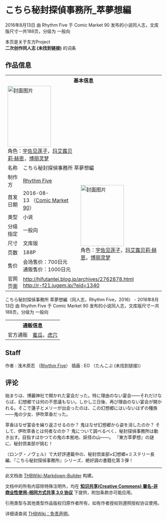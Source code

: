 # こちら秘封探偵事務所_萃夢想編

<!-- source html: G:\repos\THBWiki-Markdown-Builder\THBWikiMarkdown\Temp\main\0\03\ns0%3A%E3%81%93%E3%81%A1%E3%82%89%E7%A7%98%E5%B0%81%E6%8E%A2%E5%81%B5%E4%BA%8B%E5%8B%99%E6%89%80_%E8%90%83%E5%A4%A2%E6%83%B3%E7%B7%A8.html -->

2016年8月13日 由 Rhythm Five 于 Comic Market 90 发布的小说同人志，文库版尺寸一共188页，分级为 一般向

本页是关于东方Project  
 **二次创作同人志 (未找到链接)** 的词条
## 作品信息

<table><tbody><tr><th colspan="3">基本信息</th></tr><tr><td class="cover-artwork-mobile" colspan="2"><a href="./文件-こちら秘封探偵事務所_萃夢想編封面.jpg.md" class="image" title="封面图片"><img alt="封面图片" src="https://upload.thwiki.cc/thumb/a/ae/%E3%81%93%E3%81%A1%E3%82%89%E7%A7%98%E5%B0%81%E6%8E%A2%E5%81%B5%E4%BA%8B%E5%8B%99%E6%89%80_%E8%90%83%E5%A4%A2%E6%83%B3%E7%B7%A8%E5%B0%81%E9%9D%A2.jpg/139px-%E3%81%93%E3%81%A1%E3%82%89%E7%A7%98%E5%B0%81%E6%8E%A2%E5%81%B5%E4%BA%8B%E5%8B%99%E6%89%80_%E8%90%83%E5%A4%A2%E6%83%B3%E7%B7%A8%E5%B0%81%E9%9D%A2.jpg" decoding="async" loading="lazy" width="139" height="196" srcset="https://upload.thwiki.cc/thumb/a/ae/%E3%81%93%E3%81%A1%E3%82%89%E7%A7%98%E5%B0%81%E6%8E%A2%E5%81%B5%E4%BA%8B%E5%8B%99%E6%89%80_%E8%90%83%E5%A4%A2%E6%83%B3%E7%B7%A8%E5%B0%81%E9%9D%A2.jpg/209px-%E3%81%93%E3%81%A1%E3%82%89%E7%A7%98%E5%B0%81%E6%8E%A2%E5%81%B5%E4%BA%8B%E5%8B%99%E6%89%80_%E8%90%83%E5%A4%A2%E6%83%B3%E7%B7%A8%E5%B0%81%E9%9D%A2.jpg 1.5x, https://upload.thwiki.cc/thumb/a/ae/%E3%81%93%E3%81%A1%E3%82%89%E7%A7%98%E5%B0%81%E6%8E%A2%E5%81%B5%E4%BA%8B%E5%8B%99%E6%89%80_%E8%90%83%E5%A4%A2%E6%83%B3%E7%B7%A8%E5%B0%81%E9%9D%A2.jpg/278px-%E3%81%93%E3%81%A1%E3%82%89%E7%A7%98%E5%B0%81%E6%8E%A2%E5%81%B5%E4%BA%8B%E5%8B%99%E6%89%80_%E8%90%83%E5%A4%A2%E6%83%B3%E7%B7%A8%E5%B0%81%E9%9D%A2.jpg 2x" data-file-width="483" data-file-height="680"></a><div class="cover-char">角色：<a href="./宇佐见莲子.md" title="宇佐见莲子">宇佐见莲子</a>，<a href="./玛艾露贝莉·赫恩.md" title="玛艾露贝莉·赫恩">玛艾露贝莉·赫恩</a>，<a href="./博丽灵梦.md" title="博丽灵梦">博丽灵梦</a></div></td>
</tr><tr><td class="label">名称</td><td colspan="2"> こちら秘封探偵事務所 萃夢想編 </td></tr><tr><td class="label">制作方</td><td><a href="./Rhythm_Five.md" title="Rhythm Five">Rhythm Five</a></td><td class="cover-artwork" rowspan="7" style="min-width:196px;"><a href="./文件-こちら秘封探偵事務所_萃夢想編封面.jpg.md" class="image" title="封面图片"><img alt="封面图片" src="https://upload.thwiki.cc/thumb/a/ae/%E3%81%93%E3%81%A1%E3%82%89%E7%A7%98%E5%B0%81%E6%8E%A2%E5%81%B5%E4%BA%8B%E5%8B%99%E6%89%80_%E8%90%83%E5%A4%A2%E6%83%B3%E7%B7%A8%E5%B0%81%E9%9D%A2.jpg/139px-%E3%81%93%E3%81%A1%E3%82%89%E7%A7%98%E5%B0%81%E6%8E%A2%E5%81%B5%E4%BA%8B%E5%8B%99%E6%89%80_%E8%90%83%E5%A4%A2%E6%83%B3%E7%B7%A8%E5%B0%81%E9%9D%A2.jpg" decoding="async" loading="lazy" width="139" height="196" srcset="https://upload.thwiki.cc/thumb/a/ae/%E3%81%93%E3%81%A1%E3%82%89%E7%A7%98%E5%B0%81%E6%8E%A2%E5%81%B5%E4%BA%8B%E5%8B%99%E6%89%80_%E8%90%83%E5%A4%A2%E6%83%B3%E7%B7%A8%E5%B0%81%E9%9D%A2.jpg/209px-%E3%81%93%E3%81%A1%E3%82%89%E7%A7%98%E5%B0%81%E6%8E%A2%E5%81%B5%E4%BA%8B%E5%8B%99%E6%89%80_%E8%90%83%E5%A4%A2%E6%83%B3%E7%B7%A8%E5%B0%81%E9%9D%A2.jpg 1.5x, https://upload.thwiki.cc/thumb/a/ae/%E3%81%93%E3%81%A1%E3%82%89%E7%A7%98%E5%B0%81%E6%8E%A2%E5%81%B5%E4%BA%8B%E5%8B%99%E6%89%80_%E8%90%83%E5%A4%A2%E6%83%B3%E7%B7%A8%E5%B0%81%E9%9D%A2.jpg/278px-%E3%81%93%E3%81%A1%E3%82%89%E7%A7%98%E5%B0%81%E6%8E%A2%E5%81%B5%E4%BA%8B%E5%8B%99%E6%89%80_%E8%90%83%E5%A4%A2%E6%83%B3%E7%B7%A8%E5%B0%81%E9%9D%A2.jpg 2x" data-file-width="483" data-file-height="680"></a><div class="cover-char">角色：<a href="./宇佐见莲子.md" title="宇佐见莲子">宇佐见莲子</a>，<a href="./玛艾露贝莉·赫恩.md" title="玛艾露贝莉·赫恩">玛艾露贝莉·赫恩</a>，<a href="./博丽灵梦.md" title="博丽灵梦">博丽灵梦</a></div></td>
</tr><tr><td class="label">首发日期</td><td>2016-08-13&#160;（<a href="/展会作品列表?e=Comic+Market%2390">Comic Market 90</a>）</td></tr><tr><td class="label">类型</td><td>小说</td></tr><tr><td class="label">分级指定</td><td>一般向</td></tr><tr><td class="label">尺寸</td><td>文库版</td></tr><tr><td class="label">页数</td><td>188P</td></tr><tr><td class="label">售价</td><td>会场售价：700日元<br>通贩售价：1000日元</td></tr>
<tr><td class="label">官网页面</td><td colspan="2"><a rel="nofollow" class="external free" href="http://hifutantei.blog.jp/archives/2762878.html">http://hifutantei.blog.jp/archives/2762878.html</a><br><a rel="nofollow" class="external free" href="http://r-f21.jugem.jp/?eid=1340">http://r-f21.jugem.jp/?eid=1340</a></td></tr></tbody></table>

こちら秘封探偵事務所 萃夢想編（同人志，Rhythm Five，2016） - 2016年8月13日 由 Rhythm Five 于 Comic Market 90 发布的小说同人志，文库版尺寸一共188页，分级为 一般向

<table><tbody><tr><th colspan="3">通贩信息</th></tr><tr><td class="label">官方通贩</td><td colspan="2"><a rel="nofollow" class="external text" href="https://www.melonbooks.co.jp/detail/detail.php?product_id=170525">蜜瓜</a>，<a rel="nofollow" class="external text" href="https://ec.toranoana.jp/tora_r/ec/item/040030434984">虎穴</a></td></tr></tbody></table>


## Staff
作者
: 浅木原忍 （[Rhythm Five](./Rhythm_Five.md)）
插画
: EO （たんこぶ (未找到链接)）

## 评论
  
始まりは、博麗神社で開かれた宴会だった。特に理由のない宴会――それだけならば、幻想郷では何の不思議もない。しかし三日後、再び理由のない宴会が開かれる。そこで蓮子とメリーが出会ったのは、この幻想郷にはいないはずの種族――鬼の少女、伊吹萃香だった。
  
  
萃香はなぜ宴会を繰り返させるのか？
鬼はなぜ幻想郷から姿を消したのか？
そして、伊吹萃香とは何者なのか？
鬼について調べるべく、秘封探偵事務所は動き出す。目指すはかつての鬼の本拠地、妖怪の山――。
『東方萃夢想』の謎に、秘封倶楽部が挑む！
  
  
〈ロング・ノヴェル〉で大好評連載中の、秘封倶楽部×幻想郷×ミステリー長編、『こちら秘封探偵事務所』シリーズ、絶好調の書籍化第３弾！
  
  
  

  





---

此文档由 [THBWiki-Markdown-Builder](https://github.com/Delsin-Yu/THBWiki-Markdown-Builder) 构建。

文档中的所有内容除特殊注明外，均在 [**知识共享(Creative Commons) 署名-非商业性使用-相同方式共享 3.0 协议**](https://creativecommons.org/licenses/by-sa/3.0/deed.zh-hans) 下提供，附加条款亦可能应用。

引用类型与其他类型作品版权归原作者所有，如有作者授权则遵照授权协议使用。

详细请查阅 [THBWiki：免责声明](https://thbwiki.cc/THBWiki:%E5%85%8D%E8%B4%A3%E5%A3%B0%E6%98%8E)。

